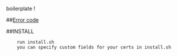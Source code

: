 boilerplate !


##[Error code](/plugins/dictionary-error)


##INSTALL

		run install.sh
		you can specify custom fields for your certs in install.sh